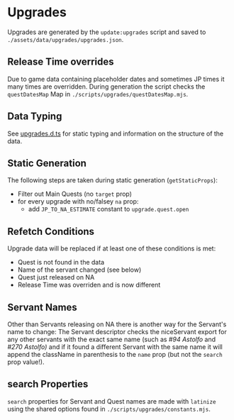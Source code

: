 # Upgrades

Upgrades are generated by the `update:upgrades` script and saved to `./assets/data/upgrades/upgrades.json`.

## Release Time overrides

Due to game data containing placeholder dates and sometimes JP times it many times are overridden. During generation the script checks the `questDatesMap` Map in `./scripts/upgrades/questDatesMap.mjs`.

## Data Typing

See [upgrades.d.ts](../assets/upgrades/upgrades.d.ts) for static typing and information on the structure of the data.

## Static Generation

The following steps are taken during static generation (`getStaticProps`):

- Filter out Main Quests (no `target` prop)
- for every upgrade with no/falsey `na` prop:
  - add `JP_TO_NA_ESTIMATE` constant to `upgrade.quest.open`

## Refetch Conditions

Upgrade data will be replaced if at least one of these conditions is met:

- Quest is not found in the data
- Name of the servant changed (see below)
- Quest just released on NA
- Release Time was overriden and is now different

## Servant Names

Other than Servants releasing on NA there is another way for the Servant's name to change: The Servant descriptor checks the niceServant export for any other servants with the exact same name (such as _#94 Astolfo_ and _#270 Astolfo)_ and if it found a different Servant with the same name it will append the className in parenthesis to the `name` prop (but not the `search` prop value!).

## search Properties

`search` properties for Servant and Quest names are made with `latinize` using the shared options found in `./scripts/upgrades/constants.mjs`.
